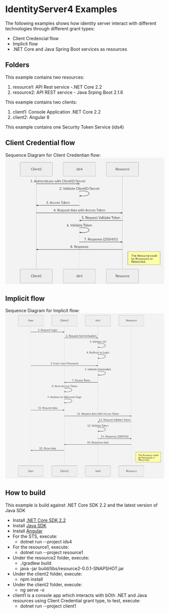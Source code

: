 # IdentityServer4 Examples

The following examples shows how identity server interact with different technologies through different grant types:
 - Client Credencial flow
 - Implicit flow
 - .NET Core and Java Spring Boot services as resources

## Folders

This example contains two resources:

 1. resource1: API Rest service  -.NET Core 2.2 
 2. resource2: API REST service - Java Srping Boot 2.1.6
 
 This example contains two clients:
 
 1. client1: Console Application .NET Core 2.2
 2. client2: Angular 8
 
 This example contains one Security Token Service (ids4)

## Client Credential flow

Sequence Diagram for Client Credentian flow:
![alt text](https://raw.githubusercontent.com/devsinsight/identityserver4-poc/master/CreditCredentialFlow.png)

## Implicit flow
Sequence Diagram for Implicit flow:
![alt text](https://raw.githubusercontent.com/devsinsight/identityserver4-poc/master/ImplicitFlow.png)


## How to build

This example is build against .NET Core SDK 2.2 and the latest version of Java SDK
 - Install [.NET Core SDK 2.2](https://dotnet.microsoft.com/download#/current) 
 - Install [Java SDK]([https://www.oracle.com/technetwork/java/javase/downloads/jdk8-downloads-2133151.html](https://www.oracle.com/technetwork/java/javase/downloads/jdk8-downloads-2133151.html)) 
 - Install [Angular](https://angular.io/guide/setup-local)
 - For the STS, execute: 
     - dotnet run --project ids4
 - For the resource1, execute: 
     - dotnet run --project resource1
 - Under the resource2 folder, execute: 
	 - ./gradlew build 
	 - java -jar build/libs/resource2-0.0.1-SNAPSHOT.jar
 - Under the client2 folder, execute: 
     - npm install
 - Under the client2 folder, execute: 
     - ng serve -o
 - client1 is a console app which interacts with bOth .NET and Java resources using Client Credential grant type, to test, execute: 
     - dotnet run --project client1
 

